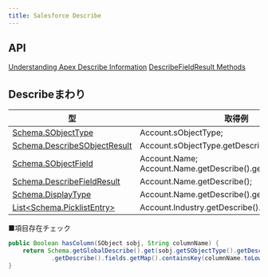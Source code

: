```yaml
---
title: Salesforce Describe
---
```


## API
[Understanding Apex Describe Information](http://www.salesforce.com/us/developer/docs/apexcode/index_Left.htm#CSHID=apex_dynamic_describe_objects_understanding.htm%7CStartTopic=Content%2Fapex_dynamic_describe_objects_understanding.htm%7CSkinName=webhelp)
[DescribeFieldResult Methods](http://www.salesforce.com/us/developer/docs/apexcode/index_Left.htm#CSHID=apex_methods_system_fields_describe.htm%7CStartTopic=Content%2Fapex_methods_system_fields_describe.htm%7CSkinName=webhelp)

## Describeまわり
|型|取得例|
|---|---|
|[Schema.SObjectType](http://www.salesforce.com/us/developer/docs/apexcode/Content/apex_methods_system_fields_describe.htm#apex_sobjectype)|Account.sObjectType;|
|[Schema.DescribeSObjectResult](http://www.salesforce.com/us/developer/docs/apexcode/Content/apex_methods_system_sobject_describe.htm#apex_methods_system_sobject_describe)|Account.sObjectType.getDescribe();|
|[Schema.SObjectField](http://www.salesforce.com/us/developer/docs/apexcode/Content/apex_methods_system_fields_describe.htm#apex_sobjectfield)|Account.Name;<br/>Account.Name.getDescribe().getSObjectField();|
|[Schema.DescribeFieldResult](http://www.salesforce.com/us/developer/docs/apexcode/Content/apex_methods_system_fields_describe.htm)|Account.Name.getDescribe();|
|[Schema.DisplayType](http://www.salesforce.com/us/developer/docs/apexcode/Content/apex_methods_system_fields_describe.htm#apex_displaytype)|Account.Name.getDescribe().getType();|
|[List<Schema.PicklistEntry>](http://www.salesforce.com/us/developer/docs/apexcode/Content/apex_methods_system_fields_describe.htm#apex_picklistentry)|Account.Industry.getDescribe().getPicklistValues();|

■項目存在チェック

``` java
public Boolean hasColumn(SObject sobj, String columnName) {
	return Schema.getGlobalDescribe().get(sobj.getSObjectType().getDescribe().getName())
			.getDescribe().fields.getMap().containsKey(columnName.toLowerCase());
}
```

